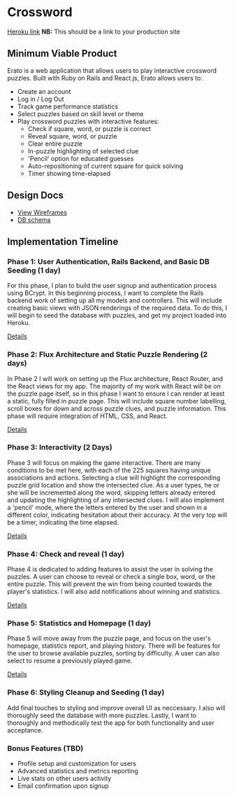 # Crossword

[Heroku link][heroku] **NB:** This should be a link to your production site

[heroku]: http://www.herokuapp.com

## Minimum Viable Product

Erato is a web application that allows users to play interactive crossword puzzles.  Built with Ruby on Rails and React.js, Erato allows users to:

* Create an account
* Log in / Log Out
* Track game performance statistics
* Select puzzles based on skill level or theme
* Play crossword puzzles with interactive features:
  * Check if square, word, or puzzle is correct
  * Reveal square, word, or puzzle
  * Clear entire puzzle
  * In-puzzle highlighting of selected clue
  * 'Pencil' option for educated guesses
  * Auto-repositioning of current square for quick solving
  * Timer showing time-elapsed

## Design Docs
* [View Wireframes][view]
* [DB schema][schema]

[view]: ./docs/views.md
[schema]: ./docs/schema.md

## Implementation Timeline

### Phase 1: User Authentication, Rails Backend, and Basic DB Seeding (1 day)

For this phase, I plan to build the user signup and authentication process using BCrypt.  In this beginning process, I want to complete the Rails backend work of setting up all my models and controllers.  This will include creating basic views with JSON renderings of the required data.  To do this, I will begin to seed the database with puzzles, and get my project loaded into Heroku.

[Details][phase-one]


### Phase 2: Flux Architecture and Static Puzzle Rendering (2 days)

In Phase 2 I will work on setting up the Flux architecture, React Router, and the React views for my app.  The majority of my work with React will be on the puzzle page itself, so in this phase I want to ensure I can render at least a static, fully filled in puzzle page.  This will include square number labelling, scroll boxes for down and across puzzle clues, and puzzle information.  This phase will require integration of HTML, CSS, and React.  

[Details][phase-two]

### Phase 3: Interactivity (2 Days)

Phase 3 will focus on making the game interactive.  There are many conditions to be met here, with each of the 225 squares having unique associations and actions.  Selecting a clue will highlight the corresponding puzzle grid location and show the intersected clue.  As a user types, he or she will be incremented along the word, skipping letters already entered and updating the highlighting of any intersected clues.  I will also implement a 'pencil' mode, where the letters entered by the user and shown in a different color, indicating hesitation about their accuracy.  At the very top will be a timer, indicating the time elapsed.  

[Details][phase-three]

### Phase 4: Check and reveal (1 day)

Phase 4 is dedicated to adding features to assist the user in solving the puzzles.  A user can choose to reveal or check a single box, word, or the entire puzzle.  This will prevent the win from being counted towards the player's statistics.  I will also add notifications about winning and statistics.  

[Details][phase-four]

### Phase 5: Statistics and Homepage (1 day)

Phase 5 will move away from the puzzle page, and focus on the user's homepage, statistics report, and playing history.  There will be features for the user to browse available puzzles, sorting by difficulty.  A user can also select to resume a previously played game.  

[Details][phase-five]

### Phase 6: Styling Cleanup and Seeding (1 day)

Add final touches to styling and improve overall UI as neccessary.  I also will thoroughly seed the database with more puzzles.  Lastly, I want to thoroughly and methodically test the app for both functionality and user acceptance.    


### Bonus Features (TBD)
* Profile setup and customization for users
* Advanced statistics and metrics reporting
* Live stats on other users activity
* Email confirmation upon signup

[phase-one]: ./docs/phases/phase1.md
[phase-two]: ./docs/phases/phase2.md
[phase-three]: ./docs/phases/phase3.md
[phase-four]: ./docs/phases/phase4.md
[phase-five]: ./docs/phases/phase5.md
